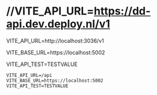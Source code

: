 


# //VITE_API_URL=https://dd-api.dev.deploy.nl/v1

VITE_API_URL=http://localhost:3036/v1

VITE_BASE_URL=https://localhost:5002

VITE_API_TEST=TESTVALUE


``` .env
VITE_API_URL=/api
VITE_BASE_URL=https://localhost:5002
VITE_API_TEST=TESTVALUE
```

